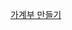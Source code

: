 
[가계부 만들기](https://github.com/yhbyun/money/wiki/%EA%B0%80%EA%B3%84%EB%B6%80-%ED%81%AC%EB%A1%AC%EC%95%B1-%EB%A7%8C%EB%93%A4%EA%B8%B0)
